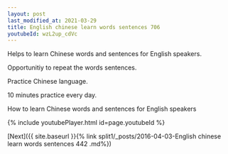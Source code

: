 ```yaml
---
layout: post
last_modified_at: 2021-03-29
title: English chinese learn words sentences 706 
youtubeId: wzL2up_cdVc
---
```

 
 
Helps to learn Chinese words and sentences for English speakers.

Opportunitiy to repeat the words sentences. 

Practice Chinese language. 
 
10 minutes practice every day. 
 
How to learn Chinese words and sentences for English speakers 
 
{% include youtubePlayer.html id=page.youtubeId %}
 
 
[Next]({{ site.baseurl }}{% link  split1/_posts/2016-04-03-English chinese learn words sentences 442 .md%})
 
